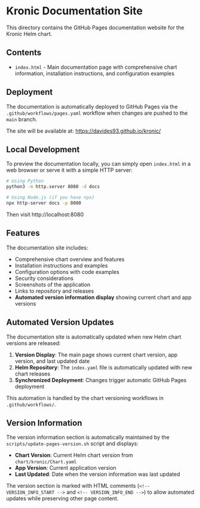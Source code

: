 # Kronic Documentation Site

This directory contains the GitHub Pages documentation website for the Kronic Helm chart.

## Contents

- `index.html` - Main documentation page with comprehensive chart information, installation instructions, and configuration examples

## Deployment

The documentation is automatically deployed to GitHub Pages via the `.github/workflows/pages.yaml` workflow when changes are pushed to the `main` branch.

The site will be available at: https://davides93.github.io/kronic/

## Local Development

To preview the documentation locally, you can simply open `index.html` in a web browser or serve it with a simple HTTP server:

```bash
# Using Python
python3 -m http.server 8080 -d docs

# Using Node.js (if you have npx)
npx http-server docs -p 8080
```

Then visit http://localhost:8080

## Features

The documentation site includes:

- Comprehensive chart overview and features
- Installation instructions and examples
- Configuration options with code examples
- Security considerations
- Screenshots of the application
- Links to repository and releases
- **Automated version information display** showing current chart and app versions

## Automated Version Updates

The documentation site is automatically updated when new Helm chart versions are released:

1. **Version Display**: The main page shows current chart version, app version, and last updated date
2. **Helm Repository**: The `index.yaml` file is automatically updated with new chart releases
3. **Synchronized Deployment**: Changes trigger automatic GitHub Pages deployment

This automation is handled by the chart versioning workflows in `.github/workflows/`.

## Version Information

The version information section is automatically maintained by the `scripts/update-pages-version.sh` script and displays:

- **Chart Version**: Current Helm chart version from `chart/kronic/Chart.yaml`
- **App Version**: Current application version
- **Last Updated**: Date when the version information was last updated

The version section is marked with HTML comments (`<!-- VERSION_INFO_START -->` and `<!-- VERSION_INFO_END -->`) to allow automated updates while preserving other page content.